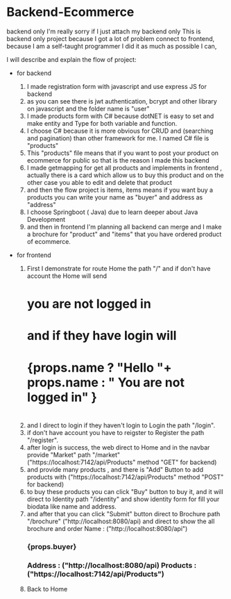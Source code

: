 # Backend-Ecommerce
backend only
I'm really sorry if I just attach my backend only
This is backend only project because I got a lot of problem connect to frontend, because I am a self-taught programmer 
I did it as much as possible I can,

I will describe and explain the flow of project:
- for backend 
  1. I made registration form with javascript and use express JS for backend
  2. as you can see there is jwt authentication, bcrypt and other library on javascript and the folder name is "user"
  3. I made products form with C# because dotNET is easy to set and make entity and Type for both variable and function.
  4. I choose C# because it is more obvious for CRUD and (searching and pagination) than other framework for me.  I named C# file is "products"
  5. This "products" file means that if you want to post your product on ecommerce for public so that is the reason I made this backend
  6. I made getmapping for get all products and implements in frontend , actually there is a card which allow us to buy this product and on the other case you able to edit and delete that product
  7. and then the flow project is items, items means if you want buy a products you can write your name as "buyer"  and address as "address"
  8. I choose Springboot ( Java) due to learn deeper about Java Development 
  9. and then in frontend I'm planning all backend can merge and I make a brochure for "product" and "items" that you have ordered product of ecommerce.    
 
- for frontend
   1. First I demonstrate for route Home the path "/" and if don't have account the Home will send <h1> you are not logged in <h1> and if they have login will            <h1> {props.name ? "Hello "+ props.name : " You are not logged in" }  <h1> 
   2. and I direct to login if they haven't login to Login the path "/login".
   3. if don't have account you have to reigster to Register the path "/register".
   4. after login is success, the web direct to Home and in the navbar provide "Market" path "/market" ("https://localhost:7142/api/Products" method "GET" for backend)
   5. and provide many products , and there is "Add" Button to add products with ("https://localhost:7142/api/Products" method "POST" for backend)
   6. to buy these products you can click "Buy" button to  buy it, and it will direct to Identity path "/identity" and show identity form for fill your biodata like name and address.
   7. and after that you can click "Submit" button direct to Brochure path "/brochure" ("http://localhost:8080/api) and direct to show the all brochure and order
     Name : ("http://localhost:8080/api") <h3> {props.buyer} <h3>
     Address : ("http://localhost:8080/api)
     Products : ("https://localhost:7142/api/Products")
   8. Back to Home
